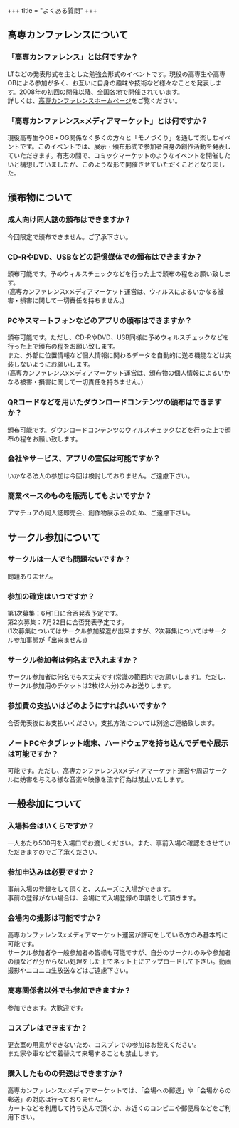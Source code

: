 +++
title = "よくある質問"
+++

## 高専カンファレンスについて

### 「高専カンファレンス」とは何ですか？
LTなどの発表形式を主とした勉強会形式のイベントです。現役の高専生や高専OBによる参加が多く、お互いに自身の趣味や技術など様々なことを発表します。2008年の初回の開催以降、全国各地で開催されています。  
詳しくは、[高専カンファレンスホームページ](http://kosenconf.jp)をご覧ください。

### 「高専カンファレンス×メディアマーケット」とは何ですか？
現役高専生やOB・OG関係なく多くの方々と「モノづくり」を通して楽しむイベントです。このイベントでは、展示・頒布形式で参加者自身の創作活動を発表していただきます。有志の間で、コミックマーケットのようなイベントを開催したいと構想していましたが、このような形で開催させていただくこととなりました。


## 頒布物について

### 成人向け同人誌の頒布はできますか？
今回限定で頒布できません。ご了承下さい。

### CD-RやDVD、USBなどの記憶媒体での頒布はできますか？
頒布可能です。予めウィルスチェックなどを行った上で頒布の程をお願い致します。  
(高専カンファレンスxメディアマーケット運営は、ウィルスによるいかなる被害・損害に関して一切責任を持ちません。)

### PCやスマートフォンなどのアプリの頒布はできますか？
頒布可能です。ただし、CD-RやDVD、USB同様に予めウィルスチェックなどを行った上で頒布の程をお願い致します。  
また、外部に位置情報など個人情報に関わるデータを自動的に送る機能などは実装しないようにお願いします。  
(高専カンファレンスxメディアマーケット運営は、頒布物の個人情報によるいかなる被害・損害に関して一切責任を持ちません。)

### QRコードなどを用いたダウンロードコンテンツの頒布はできますか？
頒布可能です。ダウンロードコンテンツのウィルスチェックなどを行った上で頒布の程をお願い致します。

### 会社やサービス、アプリの宣伝は可能ですか？
いかなる法人の参加は今回は検討しておりません。ご遠慮下さい。

### 商業ベースのものを販売してもよいですか？
アマチュアの同人誌即売会、創作物展示会のため、ご遠慮下さい。

## サークル参加について

### サークルは一人でも問題ないですか？
問題ありません。

### 参加の確定はいつですか？
第1次募集：6月1日に合否発表予定です。  
第2次募集：7月22日に合否発表予定です。  
(1次募集についてはサークル参加辞退が出来ますが、2次募集についてはサークル参加事態が「出来ません」)

### サークル参加者は何名まで入れますか？
サークル参加者は何名でも大丈夫です(常識の範囲内でお願いします)。ただし、サークル参加用のチケットは2枚(2人分)のみお送りします。

### 参加費の支払いはどのようにすればいいですか？
合否発表後にお支払いください。支払方法については別途ご連絡致します。

### ノートPCやタブレット端末、ハードウェアを持ち込んでデモや展示は可能ですか？
可能です。ただし、高専カンファレンスxメディアマーケット運営や周辺サークルに妨害を与える様な音楽や映像を流す行為は禁止いたします。

## 一般参加について

### 入場料金はいくらですか？
一人あたり500円を入場口でお渡しください。また、事前入場の確認をさせていただきますのでご了承ください。  

### 参加申込みは必要ですか？
事前入場の登録をして頂くと、スムーズに入場ができます。  
事前の登録がない場合は、会場にて入場登録の申請をして頂きます。

### 会場内の撮影は可能ですか？
高専カンファレンスxメディアマーケット運営が許可をしている方のみ基本的に可能です。  
サークル参加者や一般参加者の皆様も可能ですが、自分のサークルのみや参加者の顔などが分からない処理をした上でネット上にアップロードして下さい。動画撮影やニコニコ生放送などはご遠慮下さい。

### 高専関係者以外でも参加できますか？
参加できます。大歓迎です。

### コスプレはできますか？
更衣室の用意ができないため、コスプレでの参加はお控えください。  
また家や車などで着替えて来場することも禁止します。

### 購入したものの発送はできますか？
高専カンファレンスxメディアマーケットでは、「会場への郵送」や「会場からの郵送」の対応は行っておりません。  
カートなどを利用して持ち込んで頂くか、お近くのコンビニや郵便局などをご利用下さい。

